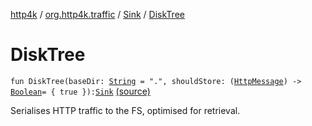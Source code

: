 [http4k](../../index.md) / [org.http4k.traffic](../index.md) / [Sink](index.md) / [DiskTree](./-disk-tree.md)

# DiskTree

`fun DiskTree(baseDir: `[`String`](https://kotlinlang.org/api/latest/jvm/stdlib/kotlin/-string/index.html)` = ".", shouldStore: (`[`HttpMessage`](../../org.http4k.core/-http-message/index.md)`) -> `[`Boolean`](https://kotlinlang.org/api/latest/jvm/stdlib/kotlin/-boolean/index.html)` = { true }): `[`Sink`](index.md) [(source)](https://github.com/http4k/http4k/blob/master/http4k-core/src/main/kotlin/org/http4k/traffic/Sink.kt#L20)

Serialises HTTP traffic to the FS, optimised for retrieval.

